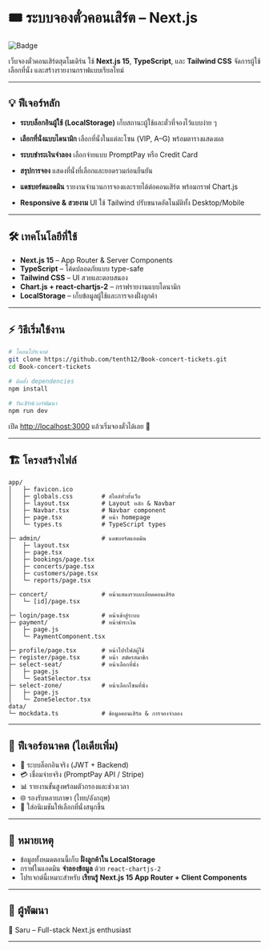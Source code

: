 # 🎟️ ระบบจองตั๋วคอนเสิร์ต – Next.js

![Badge](https://img.shields.io/badge/Concert-Booking-red?style=flat\&logo=next.js)

เว็บจองตั๋วคอนเสิร์ตสุดโมเดิร์น ใช้ **Next.js 15**, **TypeScript**, และ **Tailwind CSS**
จัดการผู้ใช้ เลือกที่นั่ง และสร้างรายงานกราฟแบบเรียลไทม์

---

## 💡 ฟีเจอร์หลัก

* **ระบบล็อกอินผู้ใช้ (LocalStorage)**
  เก็บสถานะผู้ใช้และตั๋วที่จองไว้แบบง่าย ๆ

* **เลือกที่นั่งแบบไดนามิก**
  เลือกที่นั่งในแต่ละโซน (VIP, A–G) พร้อมตารางแสดงผล

* **ระบบชำระเงินจำลอง**
  เลือกจ่ายแบบ PromptPay หรือ Credit Card

* **สรุปการจอง**
  แสดงที่นั่งที่เลือกและยอดรวมก่อนยืนยัน

* **แดชบอร์ดแอดมิน**
  รายงานจำนวนการจองและรายได้ต่อคอนเสิร์ต พร้อมกราฟ Chart.js

* **Responsive & สวยงาม**
  UI ใช้ Tailwind ปรับขนาดอัตโนมัติทั้ง Desktop/Mobile

---

## 🛠️ เทคโนโลยีที่ใช้

* **Next.js 15** – App Router & Server Components
* **TypeScript** – โค้ดปลอดภัยแบบ type-safe
* **Tailwind CSS** – UI สวยและตอบสนอง
* **Chart.js + react-chartjs-2** – กราฟรายงานแบบไดนามิก
* **LocalStorage** – เก็บข้อมูลผู้ใช้และการจองฝั่งลูกค้า

---

## ⚡ วิธีเริ่มใช้งาน

```bash
# โคลนโปรเจกต์
git clone https://github.com/tenth12/Book-concert-tickets.git
cd Book-concert-tickets

# ติดตั้ง dependencies
npm install

# รันเซิร์ฟเวอร์พัฒนา
npm run dev
```

เปิด [http://localhost:3000](http://localhost:3000) แล้วเริ่มจองตั๋วได้เลย 🎉

---

## 🏗️ โครงสร้างไฟล์

```
app/
│   ├─ favicon.ico
│   ├─ globals.css        # สไตล์ทั่วทั้งเว็บ
│   ├─ layout.tsx         # Layout หลัก & Navbar
│   ├─ Navbar.tsx         # Navbar component
│   ├─ page.tsx           # หน้า homepage
│   └─ types.ts           # TypeScript types
│
├─ admin/                 # แดชบอร์ดแอดมิน
│   ├─ layout.tsx
│   ├─ page.tsx
│   ├─ bookings/page.tsx
│   ├─ concerts/page.tsx
│   ├─ customers/page.tsx
│   └─ reports/page.tsx
│
├─ concert/               # หน้าแสดงรายละเอียดคอนเสิร์ต
│   └─ [id]/page.tsx
│
├─ login/page.tsx         # หน้าเข้าสู่ระบบ
├─ payment/               # หน้าชำระเงิน
│   ├─ page.js
│   └─ PaymentComponent.tsx
│
├─ profile/page.tsx       # หน้าโปรไฟล์ผู้ใช้
├─ register/page.tsx      # หน้า สมัครสมาชิก
├─ select-seat/           # หน้าเลือกที่นั่ง
│   ├─ page.js
│   └─ SeatSelector.tsx
├─ select-zone/           # หน้าเลือกโซนที่นั่ง
│   ├─ page.js
│   └─ ZoneSelector.tsx
data/
└─ mockdata.ts            # ข้อมูลคอนเสิร์ต & การจองจำลอง

```

---

## 🎯 ฟีเจอร์อนาคต (ไอเดียเพิ่ม)

* 🔐 ระบบล็อกอินจริง (JWT + Backend)
* 💳 เชื่อมจ่ายจริง (PromptPay API / Stripe)
* 📊 รายงานขั้นสูงพร้อมตัวกรองและช่วงเวลา
* 🌐 รองรับหลายภาษา (ไทย/อังกฤษ)
* 🎨 ใส่อนิเมชันให้เลือกที่นั่งสนุกขึ้น

---

## 📝 หมายเหตุ

* ข้อมูลทั้งหมดตอนนี้เก็บ **ฝั่งลูกค้าใน LocalStorage**
* กราฟในแอดมิน **จำลองข้อมูล** ด้วย `react-chartjs-2`
* โปรเจกต์นี้เหมาะสำหรับ **เรียนรู้ Next.js 15 App Router + Client Components**

---

## 🚀 ผู้พัฒนา

👤 Saru – Full-stack Next.js enthusiast

---